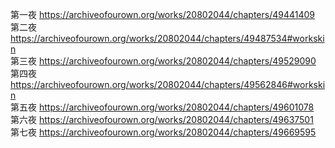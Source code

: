 第一夜 https://archiveofourown.org/works/20802044/chapters/49441409                                                               
第二夜 https://archiveofourown.org/works/20802044/chapters/49487534#workskin                                                              
第三夜 https://archiveofourown.org/works/20802044/chapters/49529090                                       
第四夜 https://archiveofourown.org/works/20802044/chapters/49562846#workskin                                           
第五夜 https://archiveofourown.org/works/20802044/chapters/49601078                                           
第六夜 https://archiveofourown.org/works/20802044/chapters/49637501                                         
第七夜 https://archiveofourown.org/works/20802044/chapters/49669595
